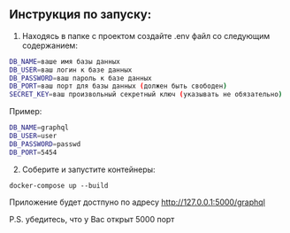 ## Инструкция по запуску:
1. Находясь в папке с проектом создайте .env файл со следующим содержанием:
```bash
DB_NAME=ваше имя базы данных
DB_USER=ваш логин к базе данных
DB_PASSWORD=ваш пароль к базе данных
DB_PORT=ваш порт для базы данных (должен быть свободен)
SECRET_KEY=ваш произвольный секретный ключ (указывать не обязательно)
```
Пример:
```bash
DB_NAME=graphql
DB_USER=user
DB_PASSWORD=passwd
DB_PORT=5454
```

2) Соберите и запустите контейнеры:
```
docker-compose up --build
```

Приложение будет достпуно по адресу http://127.0.0.1:5000/graphql

P.S. убедитесь, что у Вас открыт 5000 порт